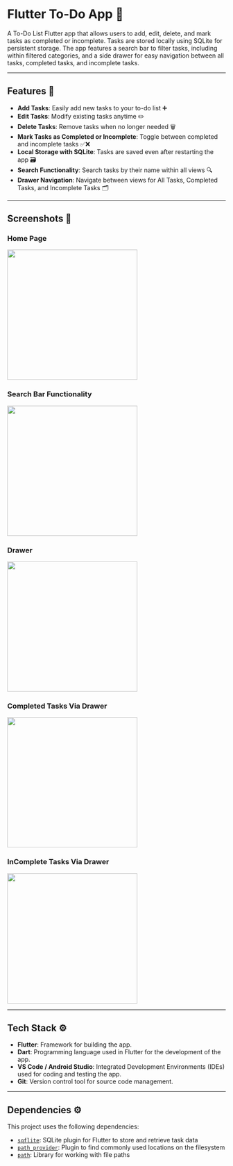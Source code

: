 # Flutter To-Do App 📱
A To-Do List Flutter app that allows users to add, edit, delete, and mark tasks as completed or incomplete. Tasks are stored locally using SQLite for persistent storage. The app features a search bar to filter tasks, including within filtered categories, and a side drawer for easy navigation between all tasks, completed tasks, and incomplete tasks.

---

## Features 🚀
- **Add Tasks**: Easily add new tasks to your to-do list ➕
- **Edit Tasks**: Modify existing tasks anytime ✏️  
- **Delete Tasks**: Remove tasks when no longer needed  🗑️
- **Mark Tasks as Completed or Incomplete**: Toggle between completed and incomplete tasks ✅❌
- **Local Storage with SQLite**: Tasks are saved even after restarting the app 🗃️  
- **Search Functionality**: Search tasks by their name within all views 🔍  
- **Drawer Navigation**: Navigate between views for All Tasks, Completed Tasks, and Incomplete Tasks  🗂️

---

## Screenshots 📸
### **Home Page**
<img src="assets/homePage.png" width="300"/>

### **Search Bar Functionality**
<img src="assets/searchBar.png" width="300"/>

### **Drawer**
<img src="assets/drawer.png" width="300"/>

### **Completed Tasks Via Drawer**
<img src="assets/complete.png" width="300"/>

### **InComplete Tasks Via Drawer**
<img src="assets/incomplete.png" width="300"/>

---

## Tech Stack ⚙️
- **Flutter**: Framework for building the app.
- **Dart**: Programming language used in Flutter for the development of the app.
- **VS Code / Android Studio**: Integrated Development Environments (IDEs) used for coding and testing the app.
- **Git**: Version control tool for source code management.

---

## Dependencies ⚙️

This project uses the following dependencies:

- [`sqflite`](https://pub.dev/packages/sqflite): SQLite plugin for Flutter to store and retrieve task data  
- [`path_provider`](https://pub.dev/packages/path_provider): Plugin to find commonly used locations on the filesystem  
- [`path`](https://pub.dev/packages/path): Library for working with file paths
